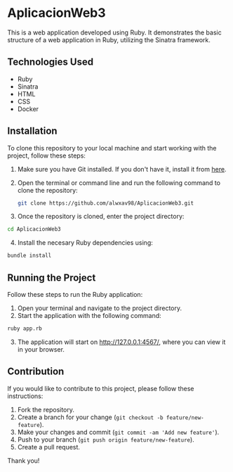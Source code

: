 # AplicacionWeb3

This is a web application developed using Ruby. It demonstrates the basic structure of a web application in Ruby, utilizing the Sinatra framework.

## Technologies Used
- Ruby
- Sinatra
- HTML
- CSS
- Docker

## Installation
To clone this repository to your local machine and start working with the project, follow these steps:

1. Make sure you have Git installed. If you don't have it, install it from [here](https://git-scm.com/).

2. Open the terminal or command line and run the following command to clone the repository:
   ```bash
   git clone https://github.com/alwxav98/AplicacionWeb3.git
   ```
3. Once the repository is cloned, enter the project directory:

```bash
cd AplicacionWeb3
```
4. Install the necesary Ruby dependencies using:

```bash
bundle install
```

## Running the Project 

Follow these steps to run the Ruby application:

1. Open your terminal and navigate to the project directory.
2. Start the application with the following command:

```bash
ruby app.rb
```
3. The application will start on http://127.0.0.1:4567/, where you can view it in your browser.


## Contribution

If you would like to contribute to this project, please follow these instructions:

1. Fork the repository.
2. Create a branch for your change (`git checkout -b feature/new-feature`).
3. Make your changes and commit (`git commit -am 'Add new feature'`).
4. Push to your branch (`git push origin feature/new-feature`).
5. Create a pull request.

Thank you!
